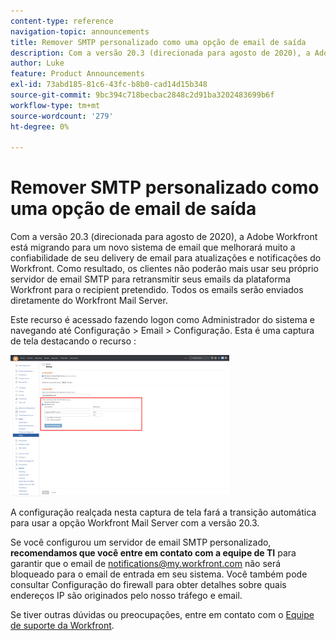 ```yaml
---
content-type: reference
navigation-topic: announcements
title: Remover SMTP personalizado como uma opção de email de saída
description: Com a versão 20.3 (direcionada para agosto de 2020), a Adobe Workfront está migrando para um novo sistema de email que melhorará muito a confiabilidade de seu delivery de email para atualizações e notificações do Workfront. Como resultado, os clientes não poderão mais usar seu próprio servidor de email SMTP para retransmitir seus emails da plataforma Workfront para o recipient pretendido. Todos os emails serão enviados diretamente do Workfront Mail Server.
author: Luke
feature: Product Announcements
exl-id: 73abd185-81c6-43fc-b8b0-cad14d15b348
source-git-commit: 9bc394c718becbac2848c2d91ba3202483699b6f
workflow-type: tm+mt
source-wordcount: '279'
ht-degree: 0%

---
```


# Remover SMTP personalizado como uma opção de email de saída

Com a versão 20.3 (direcionada para agosto de 2020), a Adobe Workfront está migrando para um novo sistema de email que melhorará muito a confiabilidade de seu delivery de email para atualizações e notificações do Workfront. Como resultado, os clientes não poderão mais usar seu próprio servidor de email SMTP para retransmitir seus emails da plataforma Workfront para o recipient pretendido. Todos os emails serão enviados diretamente do Workfront Mail Server.

Este recurso é acessado fazendo logon como Administrador do sistema e navegando até Configuração > Email > Configuração. Esta é uma captura de tela destacando o recurso :

![](assets/email-server-settings-350x226.png)

A configuração realçada nesta captura de tela fará a transição automática para usar a opção Workfront Mail Server com a versão 20.3.

Se você configurou um servidor de email SMTP personalizado, **recomendamos que você entre em contato com a equipe de TI** para garantir que o email de notifications@my.workfront.com não será bloqueado para o email de entrada em seu sistema. Você também pode consultar Configuração do firewall para obter detalhes sobre quais endereços IP são originados pelo nosso tráfego e email.

Se tiver outras dúvidas ou preocupações, entre em contato com o [Equipe de suporte da Workfront](https://one.workfront.com/s/support?language=en_US).
